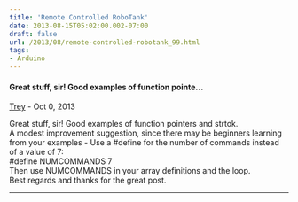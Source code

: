 ```yaml
---
title: 'Remote Controlled RoboTank'
date: 2013-08-15T05:02:00.002-07:00
draft: false
url: /2013/08/remote-controlled-robotank_99.html
tags: 
- Arduino
---
```


#### Great stuff, sir! Good examples of function pointe...
[Trey]( "noreply@blogger.com") - <time datetime="2013-10-06T07:50:21.000-07:00">Oct 0, 2013</time>

Great stuff, sir! Good examples of function pointers and strtok.  
A modest improvement suggestion, since there may be beginners learning from your examples - Use a #define for the number of commands instead of a value of 7:  
#define NUMCOMMANDS 7  
Then use NUMCOMMANDS in your array definitions and the loop.  
Best regards and thanks for the great post.
<hr />
